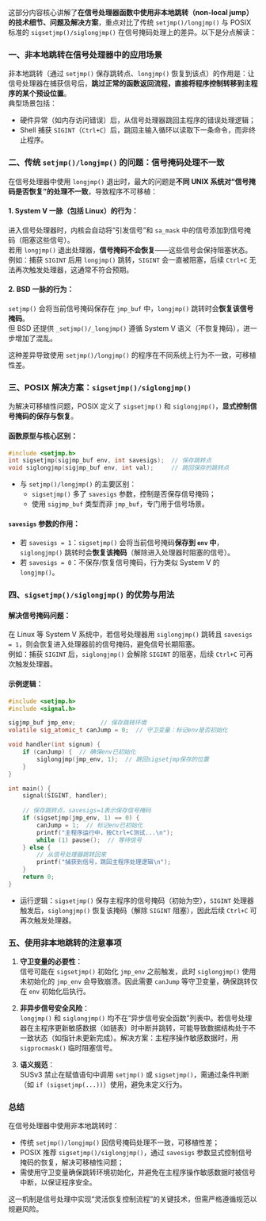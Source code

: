 这部分内容核心讲解了**在信号处理器函数中使用非本地跳转（non-local jump）的技术细节、问题及解决方案**，重点对比了传统 `setjmp()/longjmp()` 与 POSIX 标准的 `sigsetjmp()/siglongjmp()` 在信号掩码处理上的差异。以下是分点解读：


### 一、非本地跳转在信号处理器中的应用场景
非本地跳转（通过 `setjmp()` 保存跳转点、`longjmp()` 恢复到该点）的作用是：让信号处理器在捕获信号后，**跳过正常的函数返回流程，直接将程序控制转移到主程序的某个预设位置**。  
典型场景包括：  
- 硬件异常（如内存访问错误）后，从信号处理器跳回主程序的错误处理逻辑；  
- Shell 捕获 `SIGINT`（`Ctrl+C`）后，跳回主输入循环以读取下一条命令，而非终止程序。  


### 二、传统 `setjmp()/longjmp()` 的问题：信号掩码处理不一致
在信号处理器中使用 `longjmp()` 退出时，最大的问题是**不同 UNIX 系统对“信号掩码是否恢复”的处理不一致**，导致程序不可移植：  

#### 1. System V 一脉（包括 Linux）的行为：  
进入信号处理器时，内核会自动将“引发信号”和 `sa_mask` 中的信号添加到信号掩码（阻塞这些信号）。  
若用 `longjmp()` 退出处理器，**信号掩码不会恢复**——这些信号会保持阻塞状态。  
例如：捕获 `SIGINT` 后用 `longjmp()` 跳转，`SIGINT` 会一直被阻塞，后续 `Ctrl+C` 无法再次触发处理器，这通常不符合预期。  

#### 2. BSD 一脉的行为：  
`setjmp()` 会将当前信号掩码保存在 `jmp_buf` 中，`longjmp()` 跳转时会**恢复该信号掩码**。  
但 BSD 还提供 `_setjmp()/_longjmp()` 遵循 System V 语义（不恢复掩码），进一步增加了混乱。  

这种差异导致使用 `setjmp()/longjmp()` 的程序在不同系统上行为不一致，可移植性差。


### 三、POSIX 解决方案：`sigsetjmp()/siglongjmp()`
为解决可移植性问题，POSIX 定义了 `sigsetjmp()` 和 `siglongjmp()`，**显式控制信号掩码的保存与恢复**。  

#### 函数原型与核心区别：  
```c
#include <setjmp.h>
int sigsetjmp(sigjmp_buf env, int savesigs);  // 保存跳转点
void siglongjmp(sigjmp_buf env, int val);     // 跳回保存的跳转点
```  
- 与 `setjmp()/longjmp()` 的主要区别：  
  - `sigsetjmp()` 多了 `savesigs` 参数，控制是否保存信号掩码；  
  - 使用 `sigjmp_buf` 类型而非 `jmp_buf`，专门用于信号场景。  

#### `savesigs` 参数的作用：  
- 若 `savesigs = 1`：`sigsetjmp()` 会将当前信号掩码**保存到 `env` 中**，`siglongjmp()` 跳转时会**恢复该掩码**（解除进入处理器时阻塞的信号）。  
- 若 `savesigs = 0`：不保存/恢复信号掩码，行为类似 System V 的 `longjmp()`。  


### 四、`sigsetjmp()/siglongjmp()` 的优势与用法
#### 解决信号掩码问题：  
在 Linux 等 System V 系统中，若信号处理器用 `siglongjmp()` 跳转且 `savesigs = 1`，则会恢复进入处理器前的信号掩码，避免信号长期阻塞。  
例如：捕获 `SIGINT` 后，`siglongjmp()` 会解除 `SIGINT` 的阻塞，后续 `Ctrl+C` 可再次触发处理器。  

#### 示例逻辑：  
```c
#include <setjmp.h>
#include <signal.h>

sigjmp_buf jmp_env;       // 保存跳转环境
volatile sig_atomic_t canJump = 0;  // 守卫变量：标记env是否初始化

void handler(int signum) {
    if (canJump) {  // 确保env已初始化
        siglongjmp(jmp_env, 1);  // 跳回sigsetjmp保存的位置
    }
}

int main() {
    signal(SIGINT, handler);
    
    // 保存跳转点，savesigs=1表示保存信号掩码
    if (sigsetjmp(jmp_env, 1) == 0) {
        canJump = 1;  // 标记env已初始化
        printf("主程序运行中，按Ctrl+C测试...\n");
        while (1) pause();  // 等待信号
    } else {
        // 从信号处理器跳转回来
        printf("捕获到信号，跳回主程序处理逻辑\n");
    }
    return 0;
}
```  
- 运行逻辑：`sigsetjmp()` 保存主程序的信号掩码（初始为空），`SIGINT` 处理器触发后，`siglongjmp()` 恢复该掩码（解除 `SIGINT` 阻塞），因此后续 `Ctrl+C` 可再次触发处理器。  


### 五、使用非本地跳转的注意事项
1. **守卫变量的必要性**：  
   信号可能在 `sigsetjmp()` 初始化 `jmp_env` 之前触发，此时 `siglongjmp()` 使用未初始化的 `jmp_env` 会导致崩溃。因此需要 `canJump` 等守卫变量，确保跳转仅在 `env` 初始化后执行。  

2. **非异步信号安全风险**：  
   `longjmp()` 和 `siglongjmp()` 均不在“异步信号安全函数”列表中。若信号处理器在主程序更新敏感数据（如链表）时中断并跳转，可能导致数据结构处于不一致状态（如指针未更新完成）。解决方案：主程序操作敏感数据时，用 `sigprocmask()` 临时阻塞信号。  

3. **语义规范**：  
   SUSv3 禁止在赋值语句中调用 `setjmp()` 或 `sigsetjmp()`，需通过条件判断（如 `if (sigsetjmp(...))`）使用，避免未定义行为。  


### 总结
在信号处理器中使用非本地跳转时：  
- 传统 `setjmp()/longjmp()` 因信号掩码处理不一致，可移植性差；  
- POSIX 推荐 `sigsetjmp()/siglongjmp()`，通过 `savesigs` 参数显式控制信号掩码的恢复，解决可移植性问题；  
- 需使用守卫变量确保跳转环境初始化，并避免在主程序操作敏感数据时被信号中断，以保证程序安全。  

这一机制是信号处理中实现“灵活恢复控制流程”的关键技术，但需严格遵循规范以规避风险。